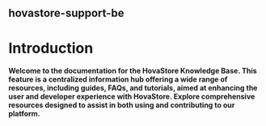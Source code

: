 ## hovastore-support-be
# Introduction
#### Welcome to the documentation for the HovaStore Knowledge Base. This feature is a centralized information hub offering a wide range of resources, including guides, FAQs, and tutorials, aimed at enhancing the user and developer experience with HovaStore. Explore comprehensive resources designed to assist in both using and contributing to our platform.
